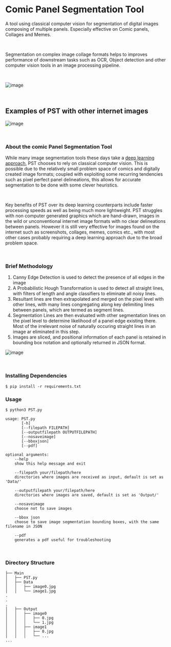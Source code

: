 # Comic Panel Segmentation Tool
A tool using classical computer vision for segmentation of digital images composing of multiple panels. Especially effective on Comic panels, Collages and Memes. 

<br />

Segmentation on complex image collage formats helps to improves performance of downstream tasks such as OCR, Object detection and other computer vision tools in an image processing pipeline.

<br />

![image](https://user-images.githubusercontent.com/65756407/236692808-b3cef540-f75a-4be9-9ec4-5d48fe5f2132.png)


<br />

## Examples of PST with other internet images

![image](https://user-images.githubusercontent.com/65756407/236691462-d1d27f11-a28b-4cec-976c-0d31f1538894.png)


<br />

### About the comic Panel Segmentation Tool
While many image segmentation tools these days take a [deep learning approach](https://github.com/facebookresearch/segment-anything), PST chooses to rely on classical computer vision. This is possible due to the relatively small problem space of comics and digitally created image formats; coupled with exploiting some recurring tendencies such as pixel perfect panel delineations, this allows for accurate segmentation to be done with some clever heuristics.

<br />

Key benefits of PST over its deep learning counterparts include faster processing speeds as well as being much more lightweight. PST struggles with non computer generated graphics which are hand-drawn, images in the wild or unconventional internet image formats with no clear delineations between panels. However it is still very effective for images found on the internet such as screenshots, collages, memes, comics etc., with most other cases probably requiring a deep learning approach due to the broad problem space.

<br />

### Brief Methodology
1. Canny Edge Detection is used to detect the presence of all edges in the image
2. A Probabilistic Hough Transformation is used to detect all straight lines, with filters of length and angle classifiers to eliminate all noisy lines.
3. Resultant lines are then extrapolated and merged on the pixel level with other lines, with many lines congregating along key delimiting lines between panels, which are termed as segment lines.
4. Segmentation Lines are then evaluated with other segmentation lines on the pixel level to determine likelihood of a panel edge existing there. Most of the irrelevant noise of naturally occuring straight lines in an image ar eliminated in this step.
4. Images are sliced, and positional information of each panel is retained in bounding box notation and optionally returned in JSON format. 

![image](https://user-images.githubusercontent.com/65756407/236691577-4f53f630-e7c8-46dd-82e5-f20d277ba0bc.png)



<br />

### Installing Dependencies
```$ pip install -r requirements.txt```

### Usage
```
$ python3 PST.py

usage: PST.py
       [-h]
       [--filepath FILEPATH]
       [--outputfilepath OUTPUTFILEPATH]
       [--nosaveimage]
       [--bboxjson]
       [--pdf]
       
optional arguments:
    --help
    show this help message and exit
    
    --filepath your/filepath/here
    directories where images are received as input, default is set as 'Data/'
    
    --outputfilepath your/filepath/here
    directories where images are saved, default is set as 'Output/'
    
    --nosaveimage
    choose not to save images
    
    --bbox json
    choose to save image segmentation bounding boxes, with the same filename in JSON
    
    --pdf
    generates a pdf useful for troubleshooting
```

<br />

### Directory Structure
```
├── Main
│   ├── PST.py
│   ├── Data
│   │   ├── image0.jpg
│   │   └── image1.jpg
.
.
.
│   ├── Output
│   │   ├── image0
│   │   │   ├── 0.jpg
│   │   │   └── 1.jpg
│   │   ├── image1
│   │   │   ├── 0.jpg
│   │   │   └── ...
...
```

